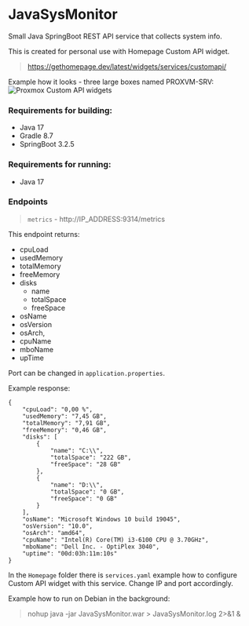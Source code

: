 # JavaSysMonitor
Small Java SpringBoot REST API service that collects system info.

This is created for personal use with Homepage Custom API widget.

>  https://gethomepage.dev/latest/widgets/services/customapi/


Example how it looks - three large boxes named PROXVM-SRV:
![Proxmox Custom API widgets](https://preview.redd.it/my-homepage-dashbord-with-few-services-and-custom-written-v0-bcqtb2xcxrxc1.jpeg?width=1080&crop=smart&auto=webp&s=573a41d3f9e26c1a5acbb302b5c624378481e580 "Proxmox Custom API widgets")


### Requirements for building:
 - Java 17
 - Gradle 8.7
 - SpringBoot 3.2.5

### Requirements for running:
 - Java 17

### Endpoints
>  ```metrics``` - http://IP_ADDRESS:9314/metrics

This endpoint returns:
 - cpuLoad
 - usedMemory
 - totalMemory
 - freeMemory
 - disks
   - name
   - totalSpace
   - freeSpace
 - osName
 - osVersion
 - osArch,
 - cpuName
 - mboName
 - upTime

Port can be changed in ```application.properties```.

Example response:

```
{
    "cpuLoad": "0,00 %",
    "usedMemory": "7,45 GB",
    "totalMemory": "7,91 GB",
    "freeMemory": "0,46 GB",
    "disks": [
        {
            "name": "C:\\",
            "totalSpace": "222 GB",
            "freeSpace": "28 GB"
        },
        {
            "name": "D:\\",
            "totalSpace": "0 GB",
            "freeSpace": "0 GB"
        }
    ],
    "osName": "Microsoft Windows 10 build 19045",
    "osVersion": "10.0",
    "osArch": "amd64",
    "cpuName": "Intel(R) Core(TM) i3-6100 CPU @ 3.70GHz",
    "mboName": "Dell Inc. - OptiPlex 3040",
    "uptime": "00d:03h:11m:10s"
}
```

In the ```Homepage``` folder there is ```services.yaml``` example how to configure Custom API widget with this service.
Change IP and port accordingly.

Example how to run on Debian in the background:
> nohup java -jar JavaSysMonitor.war > JavaSysMonitor.log 2>&1 & 